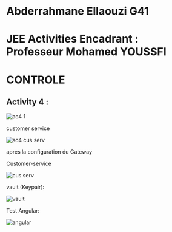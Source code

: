 # Abderrahmane Ellaouzi G41
#  JEE Activities Encadrant : Professeur Mohamed YOUSSFI 

  #  CONTROLE
  
## Activity 4 :


![ac4 1](https://github.com/Abderrahmane55/ellaouzi_abderrahmane_JEE/assets/107000262/c0bfbd8a-c09c-485c-9373-563da18d3462)


customer service

![ac4 cus serv](https://github.com/Abderrahmane55/ellaouzi_abderrahmane_JEE/assets/107000262/3f94bebb-08e4-4753-ab80-d6b04cbd8fc5)


apres la configuration du Gateway 


Customer-service


![cus serv](https://github.com/Abderrahmane55/ellaouzi_abderrahmane_JEE/assets/107000262/65191ffd-44e0-499d-b80a-5a355d5f4ef7)



vault (Keypair):


![vault](https://github.com/Abderrahmane55/ellaouzi_abderrahmane_JEE/assets/107000262/fb51d543-d691-4c54-9c03-2793844d1407)


Test Angular:


![angular](https://github.com/Abderrahmane55/ellaouzi_abderrahmane_JEE/assets/107000262/60f1feb0-6b18-42d4-991c-967ad1c48717)
